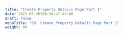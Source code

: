 ```yaml
---
title: "Create Property Details Page Part 1"
date: 2023-05-26T08:56:47-07:00
draft: false
menuTitle: "80. Create Property Details Page Part 1"
weight: 80
---
```


